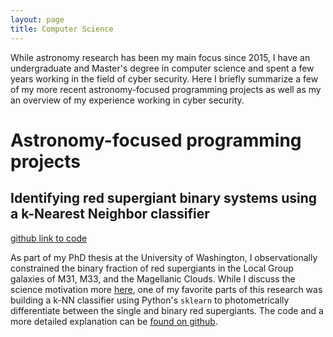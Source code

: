 ```yaml
---
layout: page
title: Computer Science
---
```


While astronomy research has been my main focus since 2015, I have an undergraduate and Master's degree in computer science and spent a few years working in the field of cyber security. Here I briefly summarize a few of my more recent astronomy-focused programming projects as well as my an overview of my experience working in cyber security.

# Astronomy-focused programming projects

## Identifying red supergiant binary systems using a k-Nearest Neighbor classifier

[github link to code](https://github.com/KNeugent/kNN-BinaryStars)

As part of my PhD thesis at the University of Washington, I observationally constrained the binary fraction of red supergiants in the Local Group galaxies of M31, M33, and the Magellanic Clouds. While I discuss the science motivation more [here](https://kathrynneugent.com/astronomy/), one of my favorite parts of this research was building a k-NN classifier using Python's `sklearn` to photometrically differentiate between the single and binary red supergiants. The code and a more detailed explanation can be [found on github](https://github.com/KNeugent/kNN-BinaryStars).
